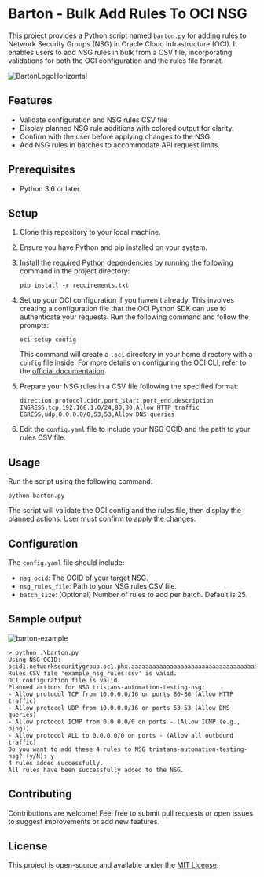 # Barton - Bulk Add Rules To OCI NSG

This project provides a Python script named `barton.py` for adding rules to Network Security Groups (NSG) in Oracle Cloud Infrastructure (OCI). It enables users to add NSG rules in bulk from a CSV file, incorporating validations for both the OCI configuration and the rules file format.

![BartonLogoHorizontal](https://github.com/tristanbob/barton/assets/8879811/b4988dd3-b238-4edd-857c-939aa8953218)

## Features

- Validate configuration and NSG rules CSV file
- Display planned NSG rule additions with colored output for clarity.
- Confirm with the user before applying changes to the NSG.
- Add NSG rules in batches to accommodate API request limits.

## Prerequisites

- Python 3.6 or later.

## Setup

1. Clone this repository to your local machine.

2. Ensure you have Python and pip installed on your system.

3. Install the required Python dependencies by running the following command in the project directory:

   ```
   pip install -r requirements.txt
   ```

4. Set up your OCI configuration if you haven't already. This involves creating a configuration file that the OCI Python SDK can use to authenticate your requests. Run the following command and follow the prompts:

   ```
   oci setup config
   ```

   This command will create a `.oci` directory in your home directory with a `config` file inside. For more details on configuring the OCI CLI, refer to the [official documentation](https://docs.oracle.com/en-us/iaas/Content/API/Concepts/sdkconfig.htm).

5. Prepare your NSG rules in a CSV file following the specified format:

   ```
   direction,protocol,cidr,port_start,port_end,description
   INGRESS,tcp,192.168.1.0/24,80,80,Allow HTTP traffic
   EGRESS,udp,0.0.0.0/0,53,53,Allow DNS queries
   ```

6. Edit the `config.yaml` file to include your NSG OCID and the path to your rules CSV file.

## Usage

Run the script using the following command:

```
python barton.py
```

The script will validate the OCI config and the rules file, then display the planned actions. User must confirm to apply the changes.

## Configuration

The `config.yaml` file should include:

- `nsg_ocid`: The OCID of your target NSG.
- `nsg_rules_file`: Path to your NSG rules CSV file.
- `batch_size`: (Optional) Number of rules to add per batch. Default is 25.

## Sample output

![barton-example](https://github.com/tristanbob/barton/assets/8879811/3db992cb-d503-45d2-8c6d-3481b133cc93)

```
> python .\barton.py
Using NSG OCID: ocid1.networksecuritygroup.oc1.phx.aaaaaaaaaaaaaaaaaaaaaaaaaaaaaaaaaaaaaaaaaaaaaaaaaaaaaaaaaaaa
Rules CSV file 'example_nsg_rules.csv' is valid.
OCI configuration file is valid.
Planned actions for NSG tristans-automation-testing-nsg:
- Allow protocol TCP from 10.0.0.0/16 on ports 80-80 (Allow HTTP traffic)
- Allow protocol UDP from 10.0.0.0/16 on ports 53-53 (Allow DNS queries)
- Allow protocol ICMP from 0.0.0.0/0 on ports - (Allow ICMP (e.g., ping))
- Allow protocol ALL to 0.0.0.0/0 on ports - (Allow all outbound traffic)
Do you want to add these 4 rules to NSG tristans-automation-testing-nsg? (y/N): y
4 rules added successfully.
All rules have been successfully added to the NSG.
```

## Contributing

Contributions are welcome! Feel free to submit pull requests or open issues to suggest improvements or add new features.

## License

This project is open-source and available under the [MIT License](LICENSE).
